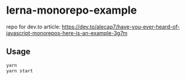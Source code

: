 # lerna-monorepo-example

repo for dev.to article: https://dev.to/alecap7/have-you-ever-heard-of-javascript-monorepos-here-is-an-example-3g7m

## Usage

```bash
yarn
yarn start
```

